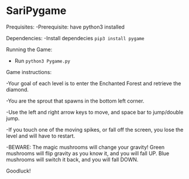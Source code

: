 # SariPygame

Prequisites:
-Prerequisite: have python3 installed

Dependencies:
-Install dependecies ```pip3 install pygame```

Running the Game:
- Run ```python3 Pygame.py```


Game instructions:

-Your goal of each level is to enter the Enchanted Forest and retrieve the diamond.

-You are the sprout that spawns in the bottom left corner.

-Use the left and right arrow keys to move, and space bar to jump/double jump.

-If you touch one of the moving spikes, or fall off the screen, you lose the level and will have to restart.

-BEWARE: The magic mushrooms will change your gravity! Green mushrooms will flip gravity as you know it, and you will fall UP. Blue mushrooms will switch it back, and you will fall DOWN.

Goodluck!

